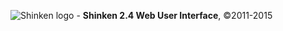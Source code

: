 ![Shinken logo](https://github.com/shinken-monitoring/mod-webui/blob/bs3/doc/user/logo_xxs.png) - **Shinken 2.4 Web User Interface**, ©2011-2015